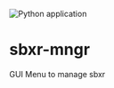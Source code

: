 ![Python application](https://github.com/albertonoys/sbxr-mngr/workflows/Python%20application/badge.svg)

# sbxr-mngr
GUI Menu to manage sbxr
